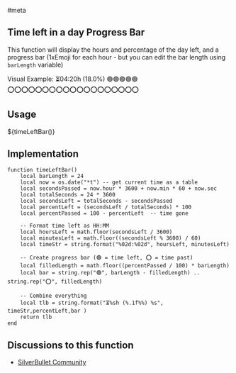#meta

## Time left in a day Progress Bar
This function will display the hours and percentage of the day left, and a progress bar (1xEmoji for each hour - but you can edit the bar length using `barLength` variable)

Visual Example:
⏳04:20h (18.0%) 🟢🟢🟢🟢🟢⭕️⭕️⭕️⭕️⭕️⭕️⭕️⭕️⭕️⭕️⭕️⭕️⭕️⭕️⭕️⭕️⭕️⭕️⭕️


## Usage
${timeLeftBar()}

## Implementation
```space-lua
function timeLeftBar()
    local barLength = 24
    local now = os.date("*t") -- get current time as a table
    local secondsPassed = now.hour * 3600 + now.min * 60 + now.sec
    local totalSeconds = 24 * 3600
    local secondsLeft = totalSeconds - secondsPassed
    local percentLeft = (secondsLeft / totalSeconds) * 100
    local percentPassed = 100 - percentLeft  -- time gone

    -- Format time left as HH:MM
    local hoursLeft = math.floor(secondsLeft / 3600)
    local minutesLeft = math.floor((secondsLeft % 3600) / 60)
    local timeStr = string.format("%02d:%02d", hoursLeft, minutesLeft)

    -- Create progress bar (🟢 = time left, ⭕️ = time past)
    local filledLength = math.floor((percentPassed / 100) * barLength)
    local bar = string.rep("🟢", barLength - filledLength) .. string.rep("⭕️", filledLength)

    -- Combine everything
    local tlb = string.format("⏳%sh (%.1f%%) %s", timeStr,percentLeft,bar )
    return tlb
end
```

## Discussions to this function
* [SilverBullet Community](https://community.silverbullet.md/t/space-lua-time-left-in-day-with-progress-bar-visual-version-for-v2/3295?u=mr.red)



